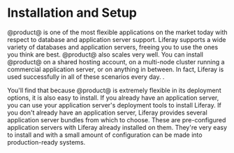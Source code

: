 #  Installation and Setup [](id=installation-and-setup)

@product@ is one of the most flexible applications on the market today with
respect to database and application server support. Liferay supports a wide
variety of databases and application servers, freeing you to use the ones you
think are best. @product@ also scales very well. You can install @product@ on a
shared hosting account, on a multi-node cluster running a commercial application
server, or on anything in between. In fact, Liferay is used successfully in all
of these scenarios every day. <!--Some features, such as clustering, are only
available with Liferay's Digital Experience Platform-->.

You'll find that because @product@ is extremely flexible in its deployment
options, it is also easy to install. If you already have an application server,
you can use your application server's deployment tools to install Liferay. If
you don't already have an application server, Liferay provides several
application server bundles from which to choose. These are pre-configured
application servers with Liferay already installed on them. They're very easy
to install and with a small amount of configuration can be made into
production-ready systems.

